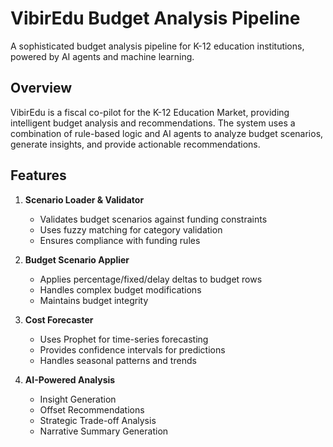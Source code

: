 # VibirEdu Budget Analysis Pipeline

A sophisticated budget analysis pipeline for K-12 education institutions, powered by AI agents and machine learning.

## Overview

VibirEdu is a fiscal co-pilot for the K-12 Education Market, providing intelligent budget analysis and recommendations. The system uses a combination of rule-based logic and AI agents to analyze budget scenarios, generate insights, and provide actionable recommendations.

## Features

1. **Scenario Loader & Validator**
   - Validates budget scenarios against funding constraints
   - Uses fuzzy matching for category validation
   - Ensures compliance with funding rules

2. **Budget Scenario Applier**
   - Applies percentage/fixed/delay deltas to budget rows
   - Handles complex budget modifications
   - Maintains budget integrity

3. **Cost Forecaster**
   - Uses Prophet for time-series forecasting
   - Provides confidence intervals for predictions
   - Handles seasonal patterns and trends

4. **AI-Powered Analysis**
   - Insight Generation
   - Offset Recommendations
   - Strategic Trade-off Analysis
   - Narrative Summary Generation
